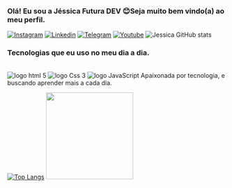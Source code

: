 ### Olá! Eu sou a Jéssica Futura DEV 😊Seja muito bem vindo(a) ao meu perfil.

[![Instagram](https://img.shields.io/badge/Instagram-E4405F?style=for-the-badge&logo=instagram&logoColor=white)](https://www.instagram.com/reel/CiP_agFgV9Dw35bd7voaQk8QemfAnA94xdfsaM0/?igshid=YmMyMTA2M2Y=)
[![Linkedin](https://img.shields.io/badge/LinkedIn-0077B5?style=for-the-badge&logo=linkedin&logoColor=white)](https://www.linkedin.com/in/j%C3%A9ssica-da-concei%C3%A7%C3%A3o-954378248)
[![Telegram](https://img.shields.io/badge/Telegram-2CA5E0?style=for-the-badge&logo=telegram&logoColor=white)](https://www.youtube.com/redirect?event=video_description&redir_token=QUFFLUhqa1pxRGVMekVyMVFxTldCQW1qdXlBRkF3U3NGUXxBQ3Jtc0trQ2haWjB2aVhMMlk4SldUV05Dc2xrTE9RTDZmWDlrckwzRjF3cHFOUi1GMHcyamRycWdWQmNRTUF1YW1YTzRZMEdnbHhTUTY2OGotVm81cjNwcDhJZTNkNDRuRzVpNG5TMWZiQjB5NjRKRHhNWXliUQ&q=https%3A%2F%2Ft.me%2F%2B3XeTpPgGkJxhMDJh&v=LLya2fW8SnA)
[![Youtube](https://img.shields.io/badge/YouTube-FF0000?style=for-the-badge&logo=youtube&logoColor=white)](https://youtube.com/channel/UC7yP87BB3JVFLrHILmTvSIQ)
![Jessica GitHub stats](https://github-readme-stats.vercel.app/api?username=Jessica&show_icons=true&theme=radical)

### Tecnologias que eu uso no meu dia a dia.

<div style="display:inline-block"><br>
<img  aligin ="center"src="https://img.shields.io/badge/HTML5-E34F26?style=for-the-badge&logo=html5&logoColor=white" alt="logo html 5">
</div>
<div style="display:inline-block"><br>
<img  aligin ="center"src="https://img.shields.io/badge/CSS3-1572B6?style=for-the-badge&logo=css3&logoColor=white" alt="logo Css 3">
</div>
<div style="display:inline-block"><br>
<img  aligin ="center"src="https://img.shields.io/badge/JavaScript-F7DF1E?style=for-the-badge&logo=javascript&logoColor=black" alt="logo JavaScript">
</div>
Apaixonada por tecnologia, e buscando  aprender mais a cada dia.

[![Top Langs](https://github-readme-stats.vercel.app/api/top-langs/?username=Jessica&lshow=compact)](https://github.com/jessica/github-readme-stats)
<img src="minha-animação.png" width="200px">
